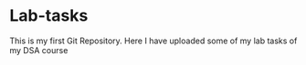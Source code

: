 # Lab-tasks
This is my first Git Repository. Here I have uploaded some of my lab tasks of my DSA course
